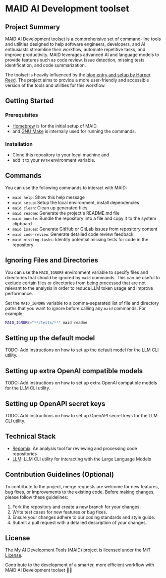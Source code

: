 # MAID AI Development toolset

## Project Summary

MAID AI Development toolset is a comprehensive set of command-line tools and utilities designed to help software engineers, developers, and AI enthusiasts streamline their workflow, automate repetitive tasks, and improve productivity. MAID leverages advanced AI and language models to provide features such as code review, issue detection, missing tests identification, and code summarization.

The toolset is heavily influenced by the [blog entry and setup by Harper Reed](https://harper.blog/2025/02/16/my-llm-codegen-workflow-atm/). The project aims to provide a more user-friendly and accessible version of the tools and utilities for this workflow.

## Getting Started

### Prerequisites

- [Homebrew](https://brew.sh) is for the initial setup of MAID.
- and [GNU Make](https://www.gnu.org/software/make/) is internally used for running the commands.

### Installation

- Clone this repository to your local machine and
- add it to your `PATH` environment variable.

## Commands

You can use the following commands to interact with MAID:

- `maid help`: Show this help message
- `maid setup`: Setup the local environment, install dependencies
- `maid clean`: Clean up generated files.
- `maid readme`: Generate the project's README.md file
- `maid bundle`: Bundle the repository into a file and copy it to the system clipboard
- `maid issues`: Generate GitHub or GitLab issues from repository content
- `maid code-review`: Generate detailed code review feedback
- `maid missing-tasks`: Identify potential missing tests for code in the repository

## Ignoring Files and Directories

You can use the `MAID_IGNORE` environment variable to specify files and directories that should be ignored by `maid` commands. This can be useful to exclude certain files or directories from being processed that are not relevant to the analysis in order to reduce LLM token usage and improve performance.

Set the `MAID_IGNORE` variable to a comma-separated list of file and directory paths that you want to ignore before calling any `maid` commands. For example:

```sh
MAID_IGNORE="**/tests/**" maid readme
```

## Setting up the default model

TODO: Add instructions on how to set up the default model for the LLM CLI utility.

## Setting up extra OpenAI compatible models

TODO: Add instructions on how to set up extra OpenAI compatible models for the LLM CLI utility.

## Setting up OpenAPI secret keys

TODO: Add instructions on how to set up OpenAPI secret keys for the LLM CLI utility.

## Technical Stack

- [Repomix](https://repomix.com/): An analysis tool for reviewing and processing code repositories
- [LLM](https://llm.datasette.io/en/stable/): LLM CLI utility for interacting with the Large Language Models

## Contribution Guidelines (Optional)

To contribute to the project, merge requests are welcome for new features, bug fixes, or improvements to the existing code. Before making changes, please follow these guidelines:

1. Fork the repository and create a new branch for your changes.
2. Write test cases for new features or bug fixes.
3. Ensure your changes adhere to our coding standards and style guide.
4. Submit a pull request with a detailed description of your changes.

## License

The My AI Development Tools (MAID) project is licensed under the [MIT License](https://github.com/hakandilek/maid/blob/master/LICENSE).

Contribute to the development of a smarter, more efficient workflow with MAID AI Development toolset 🚀✨
